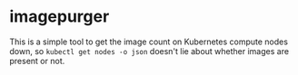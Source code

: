 imagepurger
===========

This is a simple tool to get the image count on Kubernetes compute nodes
down, so `kubectl get nodes -o json` doesn't lie about whether images
are present or not.
